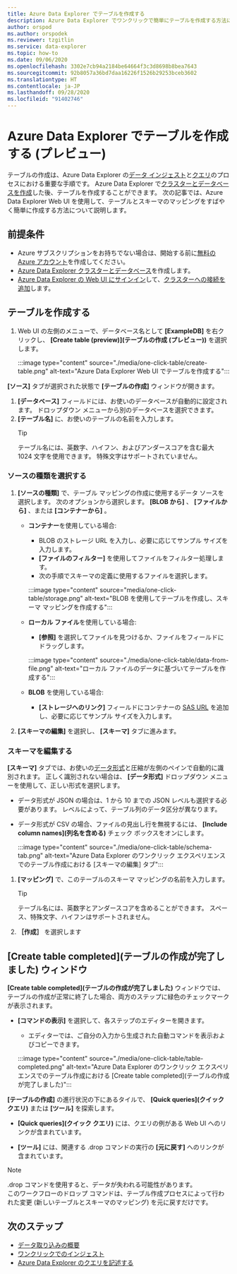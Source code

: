 ```yaml
---
title: Azure Data Explorer でテーブルを作成する
description: Azure Data Explorer でワンクリックで簡単にテーブルを作成する方法について説明します。
author: orspod
ms.author: orspodek
ms.reviewer: tzgitlin
ms.service: data-explorer
ms.topic: how-to
ms.date: 09/06/2020
ms.openlocfilehash: 3302e7cb94a2184be64664f3c3d8698b8bea7643
ms.sourcegitcommit: 92b8057a36bd7daa16226f1526b29253bceb3602
ms.translationtype: HT
ms.contentlocale: ja-JP
ms.lasthandoff: 09/28/2020
ms.locfileid: "91402746"
---
```

# <a name="create-a-table-in-azure-data-explorer-preview"></a>Azure Data Explorer でテーブルを作成する (プレビュー)

テーブルの作成は、Azure Data Explorer の[データ インジェスト](ingest-data-overview.md)と[クエリ](write-queries.md)のプロセスにおける重要な手順です。 Azure Data Explorer で[クラスターとデータベースを作成](create-cluster-database-portal.md)した後、テーブルを作成することができます。 次の記事では、Azure Data Explorer Web UI を使用して、テーブルとスキーマのマッピングをすばやく簡単に作成する方法について説明します。 

## <a name="prerequisites"></a>前提条件

* Azure サブスクリプションをお持ちでない場合は、開始する前に[無料の Azure アカウント](https://azure.microsoft.com/free/)を作成してください。
* [Azure Data Explorer クラスターとデータベース](create-cluster-database-portal.md)を作成します。
* [Azure Data Explorer の Web UI にサインイン](https://dataexplorer.azure.com/)して、[クラスターへの接続を追加](web-query-data.md#add-clusters)します。

## <a name="create-a-table"></a>テーブルを作成する

1. Web UI の左側のメニューで、データベース名として **[ExampleDB]** を右クリックし、 **[Create table (preview)]\(テーブルの作成 (プレビュー\))** を選択します。

    :::image type="content" source="./media/one-click-table/create-table.png" alt-text="Azure Data Explorer Web UI でテーブルを作成する":::

**[ソース]** タブが選択された状態で **[テーブルの作成]** ウィンドウが開きます。
1. **[データベース]** フィールドには、お使いのデータベースが自動的に設定されます。 ドロップダウン メニューから別のデータベースを選択できます。
1. **[テーブル名]** に、お使いのテーブルの名前を入力します。 
    > [!TIP]
    >  テーブル名には、英数字、ハイフン、およびアンダースコアを含む最大 1024 文字を使用できます。 特殊文字はサポートされていません。

### <a name="select-source-type"></a>ソースの種類を選択する

1. **[ソースの種類]** で、テーブル マッピングの作成に使用するデータ ソースを選択します。 次のオプションから選択します。 **[BLOB から]** 、 **[ファイルから]** 、または **[コンテナーから]** 。
   
    
    * **コンテナー**を使用している場合:
        * BLOB のストレージ URL を入力し、必要に応じてサンプル サイズを入力します。 
        * **[ファイルのフィルター]** を使用してファイルをフィルター処理します。 
        * 次の手順でスキーマの定義に使用するファイルを選択します。

        :::image type="content" source="media/one-click-table/storage.png" alt-text="BLOB を使用してテーブルを作成し、スキーマ マッピングを作成する":::
    
    * **ローカル ファイル**を使用している場合:
        * **[参照]** を選択してファイルを見つけるか、ファイルをフィールドにドラッグします。

        :::image type="content" source="./media/one-click-table/data-from-file.png" alt-text="ローカル ファイルのデータに基づいてテーブルを作成する":::

    * **BLOB** を使用している場合:
        * **[ストレージへのリンク]** フィールドにコンテナーの [SAS URL](/azure/vs-azure-tools-storage-explorer-blobs#get-the-sas-for-a-blob-container) を追加し、必要に応じてサンプル サイズを入力します。 

1. **[スキーマの編集]** を選択し、 **[スキーマ]** タブに進みます。

### <a name="edit-schema"></a>スキーマを編集する

**[スキーマ]** タブでは、お使いの[データ形式](ingest-data-one-click.md#file-formats)と圧縮が左側のペインで自動的に識別されます。 正しく識別されない場合は、 **[データ形式]** ドロップダウン メニューを使用して、正しい形式を選択します。

   * データ形式が JSON の場合は、1 から 10 までの JSON レベルも選択する必要があります。 レベルによって、テーブル列のデータ区分が異なります。
   * データ形式が CSV の場合、ファイルの見出し行を無視するには、 **[Include column names]\(列名を含める\)** チェック ボックスをオンにします。

        :::image type="content" source="./media/one-click-table/schema-tab.png" alt-text="Azure Data Explorer のワンクリック エクスペリエンスでのテーブル作成における [スキーマの編集] タブ":::
 
1. **[マッピング]** で、このテーブルのスキーマ マッピングの名前を入力します。 
    > [!TIP]
    >  テーブル名には、英数字とアンダースコアを含めることができます。 スペース、特殊文字、ハイフンはサポートされません。
1. **［作成］** を選択します

## <a name="create-table-completed-window"></a>[Create table completed]\(テーブルの作成が完了しました\) ウィンドウ

**[Create table completed]\(テーブルの作成が完了しました\)** ウィンドウでは、テーブルの作成が正常に終了した場合、両方のステップに緑色のチェックマークが表示されます。

* **[コマンドの表示]** を選択して、各ステップのエディターを開きます。 
    * エディターでは、ご自分の入力から生成された自動コマンドを表示およびコピーできます。
    
    :::image type="content" source="./media/one-click-table/table-completed.png" alt-text="Azure Data Explorer のワンクリック エクスペリエンスでのテーブル作成における [Create table completed]\(テーブルの作成が完了しました\)":::
 
**[テーブルの作成]** の進行状況の下にあるタイルで、 **[Quick queries]\(クイック クエリ\)** または **[ツール]** を探索します。

* **[Quick queries]\(クイック クエリ\)** には、クエリの例がある Web UI へのリンクが含まれています。

* **[ツール]** には、関連する .drop コマンドの実行の **[元に戻す]** へのリンクが含まれています。

> [!NOTE]
> .drop コマンドを使用すると、データが失われる可能性があります。<br>
> このワークフローのドロップ コマンドは、テーブル作成プロセスによって行われた変更 (新しいテーブルとスキーマのマッピング) を元に戻すだけです。

## <a name="next-steps"></a>次のステップ

* [データ取り込みの概要](ingest-data-overview.md)
* [ワンクリックでのインジェスト](ingest-data-one-click.md)
* [Azure Data Explorer のクエリを記述する](write-queries.md)  
